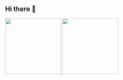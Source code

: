 ## Hi there 👋

<div>
  <a href="https://github.com/MrZeroUp">
  <img height="180em" src="https://github-readme-stats.vercel.app/api?username=MrZeroUp&count_private=true">
  <img height="180em" src="https://github.com/MrZeroUp/github-readme-stats">
</div>
